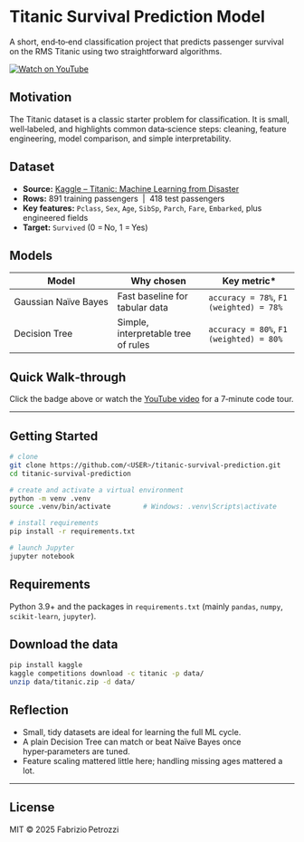 # Titanic Survival Prediction Model
A short, end‑to‑end classification project that predicts passenger survival on the RMS Titanic using two straightforward algorithms.

[![Watch on YouTube](https://img.shields.io/badge/Walkthrough-Video-red?logo=youtube)](https://www.youtube.com/watch?v=IucFNaEQSFM)

## Motivation
The Titanic dataset is a classic starter problem for classification.  It is small, well‑labeled, and highlights common data‑science steps: cleaning, feature engineering, model comparison, and simple interpretability.

## Dataset
* **Source:** [Kaggle – Titanic: Machine Learning from Disaster](https://www.kaggle.com/c/titanic)
* **Rows:** 891 training passengers  |  418 test passengers  
* **Key features:** `Pclass`, `Sex`, `Age`, `SibSp`, `Parch`, `Fare`, `Embarked`, plus engineered fields  
* **Target:** `Survived` (0 = No, 1 = Yes)

## Models
| Model | Why chosen | Key metric* |
|-------|------------|-------------|
| Gaussian Naïve Bayes | Fast baseline for tabular data | `accuracy = 78%`, `F1 (weighted) = 78%` |
| Decision Tree | Simple, interpretable tree of rules | `accuracy = 80%`, `F1 (weighted) = 80%` |


## Quick Walk‑through
Click the badge above or watch the [YouTube video](https://www.youtube.com/watch?v=IucFNaEQSFM) for a 7‑minute code tour.

---

## Getting Started

```bash
# clone
git clone https://github.com/<USER>/titanic-survival-prediction.git
cd titanic-survival-prediction

# create and activate a virtual environment
python -m venv .venv
source .venv/bin/activate        # Windows: .venv\Scripts\activate

# install requirements
pip install -r requirements.txt

# launch Jupyter
jupyter notebook
```

## Requirements
Python 3.9+ and the packages in `requirements.txt`
(mainly `pandas`, `numpy`, `scikit‑learn`, `jupyter`).

## Download the data
```bash
pip install kaggle
kaggle competitions download -c titanic -p data/
unzip data/titanic.zip -d data/
```

## Reflection
* Small, tidy datasets are ideal for learning the full ML cycle.  
* A plain Decision Tree can match or beat Naïve Bayes once hyper‑parameters are tuned.
* Feature scaling mattered little here; handling missing ages mattered a lot.

---

## License
MIT © 2025 Fabrizio Petrozzi